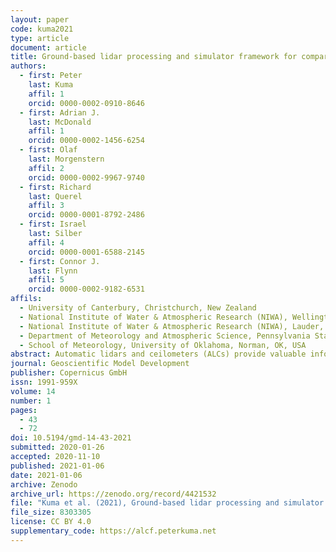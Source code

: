 ```yaml
---
layout: paper
code: kuma2021
type: article
document: article
title: Ground-based lidar processing and simulator framework for comparing models and observations (ALCF 1.0)
authors:
  - first: Peter
    last: Kuma
    affil: 1
    orcid: 0000-0002-0910-8646
  - first: Adrian J.
    last: McDonald
    affil: 1
    orcid: 0000-0002-1456-6254
  - first: Olaf
    last: Morgenstern
    affil: 2
    orcid: 0000-0002-9967-9740
  - first: Richard
    last: Querel
    affil: 3
    orcid: 0000-0001-8792-2486
  - first: Israel
    last: Silber
    affil: 4
    orcid: 0000-0001-6588-2145
  - first: Connor J.
    last: Flynn
    affil: 5
    orcid: 0000-0002-9182-6531
affils:
  - University of Canterbury, Christchurch, New Zealand
  - National Institute of Water & Atmospheric Research (NIWA), Wellington, New Zealand
  - National Institute of Water & Atmospheric Research (NIWA), Lauder, New Zealand
  - Department of Meteorology and Atmospheric Science, Pennsylvania State University, PA, USA
  - School of Meteorology, University of Oklahoma, Norman, OK, USA
abstract: Automatic lidars and ceilometers (ALCs) provide valuable information on cloud and aerosols but have not been systematically used in the evaluation of general circulation models (GCMs) and numerical weather prediction (NWP) models. Obstacles associated with the diversity of instruments, a lack of standardisation of data products and open processing tools mean that the value of large ALC networks worldwide is not being realised. We discuss a tool, called the Automatic Lidar and Ceilometer Framework (ALCF), that overcomes these problems and also includes a ground-based lidar simulator, which calculates the radiative transfer of laser radiation and allows one-to-one comparison with models. Our ground-based lidar simulator is based on the Cloud Feedback Model Intercomparison Project (CFMIP) Observation Simulator Package (COSP), which has been extensively used for spaceborne lidar intercomparisons. The ALCF implements all steps needed to transform and calibrate raw ALC data and create simulated attenuated volume backscattering coefficient profiles for one-to-one comparison and complete statistical analysis of clouds. The framework supports multiple common commercial ALCs (Vaisala CL31, CL51, Lufft CHM 15k and Droplet Measurement Technologies MiniMPL), reanalyses (JRA-55, ERA5 and MERRA-2) and models (the Unified Model and AMPS – the Antarctic Mesoscale Prediction System). To demonstrate its capabilities, we present case studies evaluating cloud in the supported reanalyses and models using CL31, CL51, CHM 15k and MiniMPL observations at three sites in New Zealand. We show that the reanalyses and models generally underestimate cloud fraction. If sufficiently high-temporal-resolution model output is available (better than 6-hourly), a direct comparison of individual clouds is also possible. We demonstrate that the ALCF can be used as a generic evaluation tool to examine cloud occurrence and cloud properties in reanalyses, NWP models, and GCMs, potentially utilising the large amounts of ALC data already available. This tool is likely to be particularly useful for the analysis and improvement of low-level cloud simulations which are not well monitored from space.  This has previously been identified as a critical deficiency in contemporary models, limiting the accuracy of weather forecasts and future climate projections. While the current focus of the framework is on clouds, support for aerosol in the lidar simulator is planned in the future.
journal: Geoscientific Model Development
publisher: Copernicus GmbH
issn: 1991-959X
volume: 14
number: 1
pages:
  - 43
  - 72
doi: 10.5194/gmd-14-43-2021
submitted: 2020-01-26
accepted: 2020-11-10
published: 2021-01-06
date: 2021-01-06
archive: Zenodo
archive_url: https://zenodo.org/record/4421532
file: "Kuma et al. (2021), Ground-based lidar processing and simulator framework for comparing models and observations (ALCF 1.0).pdf"
file_size: 8303305
license: CC BY 4.0
supplementary_code: https://alcf.peterkuma.net
---
```

